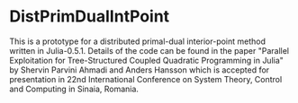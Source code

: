 # DistPrimDualIntPoint
This is a prototype for a distributed primal-dual interior-point method written in Julia-0.5.1. Details of the code can be found in the paper "Parallel Exploitation for Tree-Structured Coupled Quadratic Programming in Julia" by Shervin Parvini Ahmadi and Anders Hansson which is accepted for presentation in 22nd International Conference on System Theory, Control and Computing in Sinaia, Romania.
